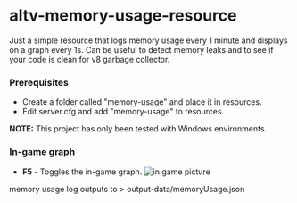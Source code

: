 # altv-memory-usage-resource
Just a simple resource that logs memory usage every 1 minute and displays on a graph every 1s. Can be useful to detect memory leaks and to see if your code is clean for v8 garbage collector.

### Prerequisites
* Create a folder called "memory-usage" and place it in resources.
* Edit server.cfg and add "memory-usage" to resources.

**NOTE:** This project has only been tested with Windows environments.

### In-game graph
* **F5** - Toggles the in-game graph.
![in game picture](https://i.imgur.com/O4Zr2fY.png)

memory usage log outputs to > output-data/memoryUsage.json
